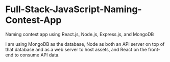 # Full-Stack-JavaScript-Naming-Contest-App
Naming contest app using React.js, Node.js, Express.js, and MongoDB

I am using MongoDB as the database, Node as both an API server on top of that database and as a web server to host assets, and React on the front-end to consume API data.
